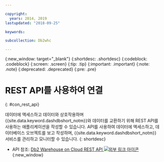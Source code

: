 ```yaml
---

copyright:
  years: 2014, 2019
lastupdated: "2018-09-25"

keywords:

subcollection: Db2whc

---
```


<!-- Attribute definitions --> 
{:new_window: target="_blank"}
{:shortdesc: .shortdesc}
{:codeblock: .codeblock}
{:screen: .screen}
{:tip: .tip}
{:important: .important}
{:note: .note}
{:deprecated: .deprecated}
{:pre: .pre}

# REST API를 사용하여 연결
{: #con_rest_api}

데이터에 액세스하고 데이터와 상호작용하며 {{site.data.keyword.dashdbshort_notm}}와 데이터를 교환하기 위해 REST API를 사용하는 애플리케이션을 작성할 수 있습니다. API를 사용하여 데이터에 액세스하고, 데이터베이스 오브젝트를 보고 작성하며, {{site.data.keyword.dashdbshort_notm}} 서비스를 관리하고 모니터할 수 있습니다.
{: shortdesc}

- API 참조: [Db2 Warehouse on Cloud REST API ![외부 링크 아이콘](../../../icons/launch-glyph.svg "외부 링크 아이콘")](http://ibm.biz/db2whc_api){:new_window}
    


